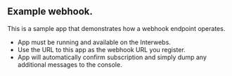 ## Example webhook.

This is a sample app that demonstrates how a webhook endpoint operates.

* App must be running and available on the Interwebs.
* Use the URL to this app as the webhook URL you register.
* App will automatically confirm subscription and simply dump any additional messages to the console. 